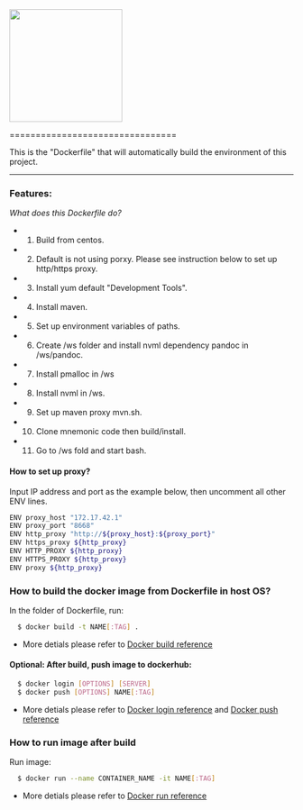 <img src="http://nonvolatilecomputing.github.io/Mnemonic/images/mnemonic_logo.png" width=200 />

================================ 

This is the "Dockerfile" that will automatically build the environment of this project. 

--------------
### Features:

*What does this Dockerfile do?* 

- 1. Build from centos.
- 2. Default is not using porxy. Please see instruction below to set up http/https proxy.
- 3. Install yum default "Development Tools".
- 4. Install maven.
- 5. Set up environment variables of paths.
- 6. Create /ws folder and install nvml dependency pandoc in /ws/pandoc.
- 7. Install pmalloc in /ws
- 8. Install nvml in /ws.
- 9. Set up maven proxy mvn.sh.
- 10. Clone mnemonic code then build/install.  
- 11. Go to /ws fold and start bash.  

#### How to set up proxy? 

Input IP address and port as the example below, then uncomment all other ENV lines. 
```bash
ENV proxy_host "172.17.42.1"
ENV proxy_port "8668"
ENV http_proxy "http://${proxy_host}:${proxy_port}"
ENV https_proxy ${http_proxy}
ENV HTTP_PROXY ${http_proxy}
ENV HTTPS_PROXY ${http_proxy}
ENV proxy ${http_proxy}
```

### How to build the docker image from Dockerfile in host OS?
 
In the folder of Dockerfile, run: 

```bash
  $ docker build -t NAME[:TAG] .
```
* More detials please refer to [Docker build reference](https://docs.docker.com/engine/reference/commandline/build/)

#### Optional: After build, push image to dockerhub: 

```bash
  $ docker login [OPTIONS] [SERVER]  
  $ docker push [OPTIONS] NAME[:TAG]
```
* More detials please refer to [Docker login reference](https://docs.docker.com/engine/reference/commandline/login/)
 and [Docker push reference](https://docs.docker.com/engine/reference/commandline/push/)

### How to run image after build

Run image:
```bash
  $ docker run --name CONTAINER_NAME -it NAME[:TAG]
```
 * More detials please refer to [Docker run reference](https://docs.docker.com/engine/reference/run/)

